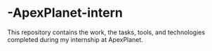# -ApexPlanet-intern
This repository contains the work, the tasks, tools, and technologies completed during my internship at ApexPlanet.

